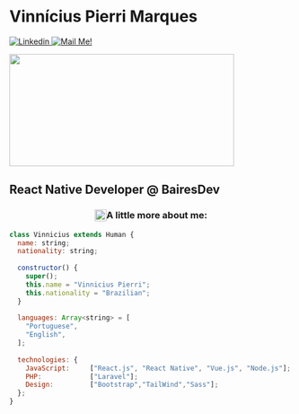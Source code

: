 <h1> Vinnícius Pierri Marques</h1>
<a href="https://www.linkedin.com/in/pierriDev/" rel="nofollow" target="_blank">
    <img src="https://camo.githubusercontent.com/158d86bc85096dd22b8f740d40e59b81175dae20e4fd8538a2977ab6baa3a55b/68747470733a2f2f696d672e736869656c64732e696f2f62616467652f2d436f6e6e6563742d626c75653f7374796c653d666c61742d737175617265266c6f676f3d4c696e6b6564696e266c6f676f436f6c6f723d7768697465266c696e6b3d68747470733a2f2f7777772e6c696e6b6564696e2e636f6d2f696e2f6172746875722d616e64726164652d66756c6c737461636b2d6465762f" alt="Linkedin" data-canonical-src="https://img.shields.io/badge/-Connect-blue?style=flat-square&amp;logo=Linkedin&amp;logoColor=white&amp;link=https://www.linkedin.com/in/pierriDev/" target="_blank" style="max-width:100%;">
</a>
<a href="mailto:vinniciuspierri@gmail.com" target="_blank">
    <img src="https://camo.githubusercontent.com/a0b68c17f3820858b21f772008709470144f28adbc240d4fcc2a6125d594926e/68747470733a2f2f696d672e736869656c64732e696f2f62616467652f2d436f6e746163742532304d65212d6331343433383f7374796c653d666c61742d737175617265266c6f676f3d476d61696c266c6f676f436f6c6f723d7768697465266c696e6b3d6d61696c746f3a6172746875722e646965676f6f40686f746d61696c2e636f6d" alt="Mail Me!" data-canonical-src="https://img.shields.io/badge/-Contact%20Me!-c14438?style=flat-square&amp;logo=Gmail&amp;logoColor=white&amp;link=mailto:vinniciuspierri@gmail.com" target="_blank" style="max-width:100%;">
</a>

<p>
    
<a target="_BLANK" rel="noopener noreferrer" href="http://clubedosgeeks.com.br/wp-content/uploads/2016/01/dormrm.gif">
<img src="http://clubedosgeeks.com.br/wp-content/uploads/2016/01/dormrm.gif" data-canonical-src="https://i.ibb.co/QJZdmpv/XOsX.gif" style="max-width:100%;" width="400" height="200">
</a>

</p>

## React Native Developer @ BairesDev

<h3 style="display:flex;justify-content: center"><img src="https://github.githubassets.com/images/icons/emoji/unicode/1f300.png" width="21" height="21"/> A little more about me: </h3>


``` React.js
class Vinnicius extends Human {
  name: string;
  nationality: string;
  
  constructor() {
    super();
    this.name = "Vinnicius Pierri";
    this.nationality = "Brazilian";
  }
  
  languages: Array<string> = [
    "Portuguese",
    "English",
  ];
  
  technologies: {
    JavaScript:     ["React.js", "React Native", "Vue.js", "Node.js"];
    PHP:            ["Laravel"];
    Design:         ["Bootstrap","TailWind","Sass"];
  };
}
```
